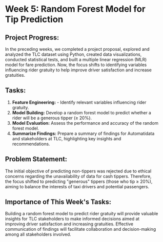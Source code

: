 # Week 5: Random Forest Model for Tip Prediction


## Project Progress:
In the preceding weeks, we completed a project proposal, explored and analyzed the TLC dataset using Python, created data visualizations, conducted statistical tests, and built a multiple linear regression (MLR) model for fare prediction. Now, the focus shifts to identifying variables influencing rider gratuity to help improve driver satisfaction and increase gratuities.


## Tasks:
1. **Feature Engineering:** - Identify relevant variables influencing rider gratuity.
2. **Model Building:** Develop a random forest model to predict whether a rider will be a generous tipper (≥ 20%).
3. **Model Evaluation:** Assess the performance and accuracy of the random forest model.
4. **Summarize Findings:** Prepare a summary of findings for Automatidata and stakeholders at TLC, highlighting key insights and recommendations.


## Problem Statement:
The initial objective of predicting non-tippers was rejected due to ethical concerns regarding the unavailability of data for cash tippers. Therefore, the focus shifted to predicting "generous" tippers (those who tip ≥ 20%), aiming to balance the interests of taxi drivers and potential passengers.


## Importance of This Week's Tasks:
Building a random forest model to predict rider gratuity will provide valuable insights for TLC stakeholders to make informed decisions aimed at improving driver satisfaction and increasing gratuities. Effective communication of findings will facilitate collaboration and decision-making among all stakeholders involved.

